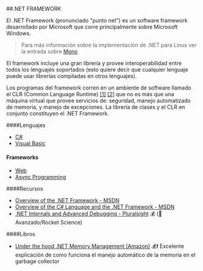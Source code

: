 ##.NET FRAMEWORK

El .NET Framework (pronunciado "punto net") es un software framework
desarrollado por Microsoft que corre principalmente sobre Microsoft Windows.

>Para más información sobre la implementación de .NET para Linux ver la entrada sobre [Mono]("Mono.md")

El framework incluye una gran librería y provee interoperabilidad entre todos los
lenguajes soportados (esto quiere decir que cualquier lenguaje puede usar librerías
  compiladas en otros lenguajes).

Los programas del framework corren en un ambiente de software
llamado el CLR (Common Language Runtime) [[1]](http://en.wikipedia.org/wiki/Common_Language_Runtime) [[2]](http://msdn.microsoft.com/en-us/library/8bs2ecf4.aspx)
que no es más que una máquina virtual que provee servicios de: seguridad,
manejo automatizado de memoria, y manejo de excepciones. La librería de clases
y el CLR en conjunto constituyen el .NET Framework.

####Lenguajes 
* [C#](c_sharp_lang "Recursos especializados del lenguaje C#")
* [Visual Basic](vb_net_lang "Recursos especializados del lenguaje Visual Basic")

#### Frameworks
* [Web](web_framework_asp_net)
* [Async Programming](async_programming.md)

####Recursos

* [Overview of the .NET Framework - MSDN](http://msdn.microsoft.com/en-us/library/zw4w595w.aspx)
* [Overview of the C# Language and the .NET Framework - MSDN](http://msdn.microsoft.com/en-us/library/z1zx9t92.aspx)
* [.NET Internals and Advanced Debugging - Pluralsight](http://pluralsight.com/training/courses/TableOfContents?courseName=dotnet-internals-adv-debug) :moneybag: (:rocket: Avanzado/Rocket Science)

####Libros

* [Under the hood .NET Memory Management (Amazon)](http://amzn.com/1906434751) :moneybag::exclamation: Excelente explicación de como funciona el manejo automático de la memoria en el garbage collector
